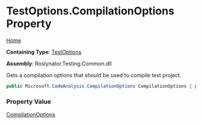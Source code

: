 # TestOptions\.CompilationOptions Property

[Home](../../../../README.md)

**Containing Type**: [TestOptions](../README.md)

**Assembly**: Roslynator\.Testing\.Common\.dll

  
Gets a compilation options that should be used to compile test project\.

```csharp
public Microsoft.CodeAnalysis.CompilationOptions CompilationOptions { get; }
```

### Property Value

[CompilationOptions](https://docs.microsoft.com/en-us/dotnet/api/microsoft.codeanalysis.compilationoptions)

